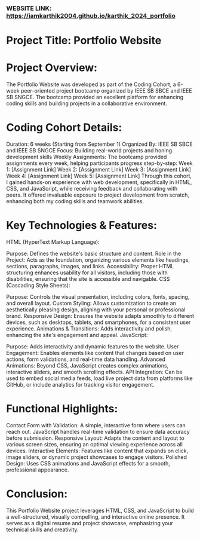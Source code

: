 ### WEBSITE LINK: https://iamkarthik2004.github.io/karthik_2024_portfolio

# Project Title: Portfolio Website

# Project Overview: 
The Portfolio Website was developed as part of the Coding Cohort, a 6-week peer-oriented project bootcamp organized by IEEE SB SBCE and IEEE SB SNGCE. The bootcamp provided an excellent platform for enhancing coding skills and building projects in a collaborative environment.

# Coding Cohort Details:
Duration: 6 weeks (Starting from September 1)
Organized By: IEEE SB SBCE and IEEE SB SNGCE
Focus: Building real-world projects and honing development skills
Weekly Assignments: The bootcamp provided assignments every week, helping participants progress step-by-step:
Week 1: [Assignment Link]
Week 2: [Assignment Link]
Week 3: [Assignment Link]
Week 4: [Assignment Link]
Week 5: [Assignment Link]
Through this cohort, I gained hands-on experience with web development, specifically in HTML, CSS, and JavaScript, while receiving feedback and collaborating with peers. It offered invaluable exposure to project development from scratch, enhancing both my coding skills and teamwork abilities.

# Key Technologies & Features:
HTML (HyperText Markup Language):

Purpose: 
Defines the website's basic structure and content.
Role in the Project: Acts as the foundation, organizing various elements like headings, sections, paragraphs, images, and links.
Accessibility: Proper HTML structuring enhances usability for all visitors, including those with disabilities, ensuring that the site is accessible and navigable.
CSS (Cascading Style Sheets):

Purpose: 
Controls the visual presentation, including colors, fonts, spacing, and overall layout.
Custom Styling: Allows customization to create an aesthetically pleasing design, aligning with your personal or professional brand.
Responsive Design: Ensures the website adapts smoothly to different devices, such as desktops, tablets, and smartphones, for a consistent user experience.
Animations & Transitions: Adds interactivity and polish, enhancing the site's engagement and appeal.
JavaScript:

Purpose: 
Adds interactivity and dynamic features to the website.
User Engagement: Enables elements like content that changes based on user actions, form validations, and real-time data handling.
Advanced Animations: Beyond CSS, JavaScript creates complex animations, interactive sliders, and smooth scrolling effects.
API Integration: Can be used to embed social media feeds, load live project data from platforms like GitHub, or include analytics for tracking visitor engagement.
# Functional Highlights:
Contact Form with Validation: A simple, interactive form where users can reach out. JavaScript handles real-time validation to ensure data accuracy before submission.
Responsive Layout: Adapts the content and layout to various screen sizes, ensuring an optimal viewing experience across all devices.
Interactive Elements: Features like content that expands on click, image sliders, or dynamic project showcases to engage visitors.
Polished Design: Uses CSS animations and JavaScript effects for a smooth, professional appearance.

# Conclusion:
This Portfolio Website project leverages HTML, CSS, and JavaScript to build a well-structured, visually compelling, and interactive online presence. It serves as a digital resume and project showcase, emphasizing your technical skills and creativity.


